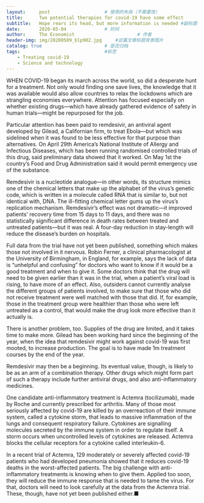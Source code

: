 ```yaml
---
layout:     post   				    # 使用的布局（不需要改）
title:      Two potential therapies for covid-19 have some effect				# 标题 
subtitle:   Hope rears its head, but more information is needed #副标题
date:       2020-05-04				# 时间
author:     The Economist 						# 作者
header-img: img/20200509_blp902.jpg 	#这篇文章标题背景图片
catalog: true 						# 是否归档
tags:								#标签
    - Treating covid-19
    - Science and technology
---
```


WHEN COVID-19 began its march across the world, so did a desperate hunt for a treatment. Not only would finding one save lives, the knowledge that it was available would also allow countries to relax the lockdowns which are strangling economies everywhere. Attention has focused especially on whether existing drugs—which have already gathered evidence of safety in human trials—might be repurposed for the job.

Particular attention has been paid to remdesivir, an antiviral agent developed by Gilead, a Californian firm, to treat Ebola—but which was sidelined when it was found to be less effective for that purpose than alternatives. On April 29th America’s National Institute of Allergy and Infectious Diseases, which has been running randomised controlled trials of this drug, said preliminary data showed that it worked. On May 1st the country’s Food and Drug Administration said it would permit emergency use of the substance.

Remdesivir is a nucleotide analogue—in other words, its structure mimics one of the chemical letters that make up the alphabet of the virus’s genetic code, which is written in a molecule called RNA that is similar to, but not identical with, DNA. The ill-fitting chemical letter gums up the virus’s replication mechanism. Remdesivir’s effect was not dramatic—it improved patients’ recovery time from 15 days to 11 days, and there was no statistically significant difference in death rates between treated and untreated patients—but it was real. A four-day reduction in stay-length will reduce the disease’s burden on hospitals.

Full data from the trial have not yet been published, something which makes those not involved in it nervous. Robin Ferner, a clinical pharmacologist at the University of Birmingham, in England, for example, says the lack of data is “unhelpful and confusing” for doctors who want to know if it would be a good treatment and when to give it. Some doctors think that the drug will need to be given earlier than it was in the trial, when a patient’s viral load is rising, to have more of an effect. Also, outsiders cannot currently analyse the different groups of patients involved, to make sure that those who did not receive treatment were well matched with those that did. If, for example, those in the treatment group were healthier than those who were left untreated as a control, that would make the drug look more effective than it actually is.

There is another problem, too. Supplies of the drug are limited, and it takes time to make more. Gilead has been working hard since the beginning of the year, when the idea that remdesivir might work against covid-19 was first mooted, to increase production. The goal is to have made 1m treatment courses by the end of the year.

Remdesivir may then be a beginning. Its eventual value, though, is likely to be as an arm of a combination therapy. Other drugs which might form part of such a therapy include further antiviral drugs, and also anti-inflammatory medicines.

One candidate anti-inflammatory treatment is Actemra (tocilizumab), made by Roche and currently prescribed for arthritis. Many of those most seriously affected by covid-19 are killed by an overreaction of their immune system, called a cytokine storm, that leads to massive inflammation of the lungs and consequent respiratory failure. Cytokines are signalling molecules secreted by the immune system in order to regulate itself. A storm occurs when uncontrolled levels of cytokines are released. Actemra blocks the cellular receptors for a cytokine called interleukin-6.

In a recent trial of Actemra, 129 moderately or severely affected covid-19 patients who had developed pneumonia showed that it reduces covid-19 deaths in the worst-affected patients. The big challenge with anti-inflammatory treatments is knowing when to give them. Applied too soon, they will reduce the immune response that is needed to tame the virus. For that, doctors will need to look carefully at the data from the Actemra trial. These, though, have not yet been published either.■